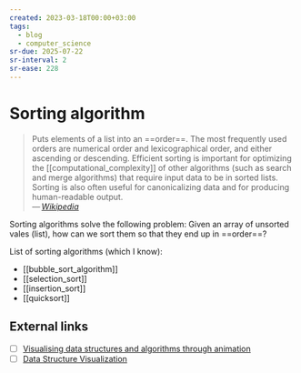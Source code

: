 ```yaml
---
created: 2023-03-18T00:00+03:00
tags:
  - blog
  - computer_science
sr-due: 2025-07-22
sr-interval: 2
sr-ease: 228
---
```


# Sorting algorithm

> Puts elements of a list into an ==order==. The most frequently used orders are numerical order and lexicographical order, and either ascending or descending. Efficient sorting is important for optimizing the [[computational_complexity]] of other algorithms (such as search and merge algorithms) that require input data to be in sorted lists. Sorting is also often useful for canonicalizing data and for producing human-readable output.\
> — <cite>[Wikipedia](https://en.wikipedia.org/wiki/Sorting_algorithm)</cite> <!--SR:!2024-09-07,5,228-->

Sorting algorithms solve the following problem: Given an array of unsorted vales (list), how can we sort them so that they end up in ==order==? <!--SR:!2024-09-09,6,238-->

List of sorting algorithms (which I know):

- [[bubble_sort_algorithm]]
- [[selection_sort]]
- [[insertion_sort]]
- [[quicksort]]

## External links

- [ ] [Visualising data structures and algorithms through animation](https://visualgo.net/en/sorting)
- [ ] [Data Structure Visualization](https://www.cs.usfca.edu/~galles/visualization/Algorithms.html)
